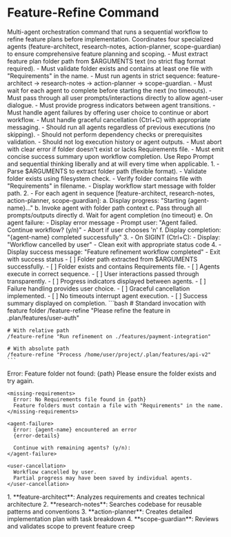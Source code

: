 # Feature-Refine Command

<instructions>
  <!-- ---------- 1. STATIC CONTEXT / SYSTEM PROMPT ---------- -->
  <context>
    Multi-agent orchestration command that runs a sequential workflow to refine feature plans
    before implementation. Coordinates four specialized agents (feature-architect, research-notes,
    action-planner, scope-guardian) to ensure comprehensive feature planning and scoping.
  </context>

  <!-- ---------- 2. OPERATIONAL REQUIREMENTS ---------- -->
  <requirements>
    - Must extract feature plan folder path from $ARGUMENTS text (no strict flag format required).
    - Must validate folder exists and contains at least one file with "Requirements" in the name.
    - Must run agents in strict sequence: feature-architect → research-notes → action-planner → scope-guardian.
    - Must wait for each agent to complete before starting the next (no timeouts).
    - Must pass through all user prompts/interactions directly to allow agent-user dialogue.
    - Must provide progress indicators between agent transitions.
    - Must handle agent failures by offering user choice to continue or abort workflow.
    - Must handle graceful cancellation (Ctrl+C) with appropriate messaging.
    - Should run all agents regardless of previous executions (no skipping).
    - Should not perform dependency checks or prerequisites validation.
    - Should not log execution history or agent outputs.
    - Must abort with clear error if folder doesn't exist or lacks Requirements file.
    - Must emit concise success summary upon workflow completion.
  </requirements>

  <best-tools>
    Use Repo Prompt and sequential thinking liberally and at will every time when applicable.
  </best-tools>

  <!-- ---------- 3. EXECUTION FLOW ---------- -->
  <execution>
    1. <init>
         - Parse $ARGUMENTS to extract folder path (flexible format).
         - Validate folder exists using filesystem check.
         - Verify folder contains file with "Requirements" in filename.
         - Display workflow start message with folder path.
    2. <orchestrate>
         - For each agent in sequence [feature-architect, research-notes, action-planner, scope-guardian]:
           a. Display progress: "Starting {agent-name}..."
           b. Invoke agent with folder path context
           c. Pass through all prompts/outputs directly
           d. Wait for agent completion (no timeout)
           e. On agent failure:
              - Display error message
              - Prompt user: "Agent failed. Continue workflow? (y/n)"
              - Abort if user chooses 'n'
           f. Display completion: "{agent-name} completed successfully"
    3. <handle-cancellation>
         - On SIGINT (Ctrl+C):
           - Display: "Workflow cancelled by user"
           - Clean exit with appropriate status code
    4. <complete>
         - Display success message: "Feature refinement workflow completed"
         - Exit with success status
  </execution>

  <!-- ---------- 4. VALIDATION CHECKLIST ---------- -->
  <validation>
    - [ ] Folder path extracted from $ARGUMENTS successfully.
    - [ ] Folder exists and contains Requirements file.
    - [ ] Agents execute in correct sequence.
    - [ ] User interactions passed through transparently.
    - [ ] Progress indicators displayed between agents.
    - [ ] Failure handling provides user choice.
    - [ ] Graceful cancellation implemented.
    - [ ] No timeouts interrupt agent execution.
    - [ ] Success summary displayed on completion.
  </validation>

  <!-- ---------- 5. EXAMPLE INVOCATIONS ---------- -->
  <examples>
    ```bash
    # Standard invocation with feature folder
    /feature-refine "Please refine the feature in .plan/features/user-auth"

    # With relative path
    /feature-refine "Run refinement on ./features/payment-integration"

    # With absolute path
    /feature-refine "Process /home/user/project/.plan/features/api-v2"
    ```

  </examples>

  <!-- ---------- 6. ERROR HANDLING ---------- -->
  <error-handling>
    <folder-not-found>
      Error: Feature folder not found: {path}
      Please ensure the folder exists and try again.
    </folder-not-found>

    <missing-requirements>
      Error: No Requirements file found in {path}
      Feature folders must contain a file with "Requirements" in the name.
    </missing-requirements>

    <agent-failure>
      Error: {agent-name} encountered an error
      {error-details}

      Continue with remaining agents? (y/n):
    </agent-failure>

    <user-cancellation>
      Workflow cancelled by user.
      Partial progress may have been saved by individual agents.
    </user-cancellation>

  </error-handling>

  <!-- ---------- 7. AGENT SEQUENCE ---------- -->
  <agent-sequence>
    1. **feature-architect**: Analyzes requirements and creates technical architecture
    2. **research-notes**: Searches codebase for reusable patterns and conventions
    3. **action-planner**: Creates detailed implementation plan with task breakdown
    4. **scope-guardian**: Reviews and validates scope to prevent feature creep
  </agent-sequence>
</instructions>
